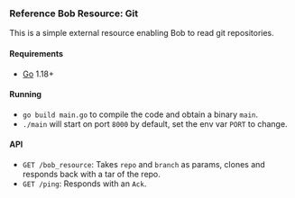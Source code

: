 ### Reference Bob Resource: Git

This is a simple external resource enabling Bob to read git repositories.

#### Requirements
- [Go](https://golang.org/dl/) 1.18+

#### Running
- `go build main.go` to compile the code and obtain a binary `main`.
- `./main` will start on port `8000` by default, set the env var `PORT` to change.

#### API
- `GET /bob_resource`: Takes `repo` and `branch` as params, clones and
   responds back with a tar of the repo.
- `GET /ping`: Responds with an `Ack`.
